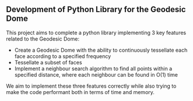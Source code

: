 ## Development of Python Library for the Geodesic Dome
This project aims to complete a python library implementing 3 key features
related to the Geodesic Dome:

- Create a Geodesic Dome with the ability to continuously tessellate each face
  according to a specified frequency
- Tessellate a subset of faces
- Implement a neighbour search algorithm to find all points within a specified
  distance, where each neighbour can be found in O(1) time

We aim to implement these three features correctly while also trying to make the
code performant both in terms of time and memory.
